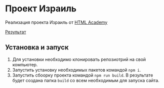 # Проект Израиль

Реализация проекта Израиль от [HTML Academy](https://htmlacademy.ru/)

[Результат](https://malk1405.github.io/israel/)

## Установка и запуск

1. Для установки необходимо клонировать репозиотрий на свой компьютер.
2. Запустить установку необходимых пакетов командой `npm i`.
3. Запустить сбоорку проекта командой `npm run build`. В результате будет создана папка `build` со всем необходимым для запуска сайта.
